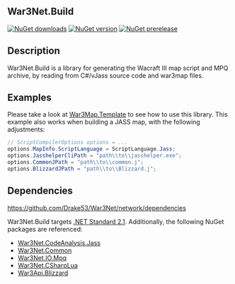 ## War3Net.Build

[![NuGet downloads](https://img.shields.io/nuget/dt/War3Net.Build.svg)](https://www.nuget.org/packages/War3Net.Build)
[![NuGet version](https://img.shields.io/nuget/v/War3Net.Build.svg)](https://www.nuget.org/packages/War3Net.Build)
[![NuGet prerelease](https://img.shields.io/nuget/vpre/War3Net.Build.svg)](https://www.nuget.org/packages/War3Net.Build/absoluteLatest)

## Description

War3Net.Build is a library for generating the Wacraft III map script and MPQ archive, by reading from C#/vJass source code and war3map files.

## Examples

Please take a look at [War3Map.Template](https://github.com/Drake53/War3Map.Template) to see how to use this library.
This example also works when building a JASS map, with the following adjustments:
```csharp
// ScriptCompilerOptions options = ...
options.MapInfo.ScriptLanguage = ScriptLanguage.Jass;
options.JasshelperCliPath = "path\\to\\jasshelper.exe";
options.CommonJPath = "path\\to\\common.j";
options.BlizzardJPath = "path\\to\\Blizzard.j";
```

## Dependencies

https://github.com/Drake53/War3Net/network/dependencies

War3Net.Build targets [.NET Standard 2.1](https://github.com/dotnet/standard/blob/master/docs/versions/netstandard2.1.md).
Additionally, the following NuGet packages are referenced:

- [War3Net.CodeAnalysis.Jass](https://www.nuget.org/packages/War3Net.CodeAnalysis.Jass)
- [War3Net.Common](https://www.nuget.org/packages/War3Net.Common)
- [War3Net.IO.Mpq](https://www.nuget.org/packages/War3Net.IO.Mpq)
- [War3Net.CSharpLua](https://www.nuget.org/packages/War3Net.CSharpLua)
- [War3Api.Blizzard](https://www.nuget.org/packages/War3Api.Blizzard)
